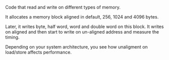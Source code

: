 Code that read and write on different types of memory.

It allocates a memory block aligned in default, 256, 1024 and 4096 bytes.

Later, it writes byte, half word, word and double word on this block. It writes on aligned and then start to write on un-aligned address and measure the timing.

Depending on your system architecture, you see how unaligment on load/store affects performance.
